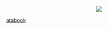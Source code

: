 <p align="center"> <img src="https://files.catbox.moe/6i216a.png"> </p>

[atabook](https://iridescentidealism.atabook.org)
